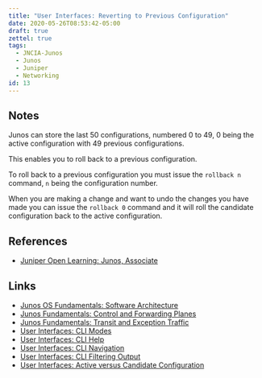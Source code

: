 ```yaml
---
title: "User Interfaces: Reverting to Previous Configuration"
date: 2020-05-26T08:53:42-05:00
draft: true
zettel: true
tags:
  - JNCIA-Junos
  - Junos
  - Juniper
  - Networking
id: 13
---
```

## Notes
Junos can store the last 50 configurations, numbered 0 to 49, 0 being the active configuration with 49 previous configurations. 

This enables you to roll back to a previous configuration. 

To roll back to a previous configuration you must issue the `rollback n` command, `n` being the configuration number.

When you are making a change and want to undo the changes you have made you can issue the `rollback 0` command and it will roll the candidate configuration back to the active configuration.

## References
  * [Juniper Open Learning: Junos, Associate](https://cloud.contentraven.com/junosgenius/learningpath-detail/1004/3/0/1)

## Links
  * [Junos OS Fundamentals: Software Architecture](202005201440-Junos-Software-Architecture.md)
  * [Junos Fundamentals: Control and Forwarding Planes](202005251450-Junos-Fundamentals-Control-and-Forwarding-Planes.md)
  * [Junos Fundamentals: Transit and Exception Traffic](202005251905-Junos-Fundamentals-Transit-and-Exception-Traffic.md)
  * [User Interfaces: CLI Modes](202005251910-User-Interfaces-CLI-Modes.md)
  * [User Interfaces: CLI Help](202005251940-User-Interfaces-CLI-Help.md)
  * [User Interfaces: CLI Navigation](202005251955-User-Interfaces-CLI-Navigation.md)
  * [User Interfaces: CLI Filtering Output](202005252000-User-Interfaces-CLI-Filtering-Output.md)
  * [User Interfaces: Active versus Candidate Configuration](202005260819-User-Interfaces-Active-Versus-Candidate-Configuration.md)
